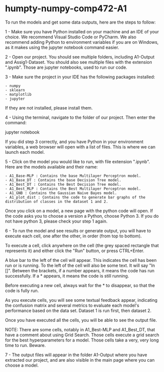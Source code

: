 # humpty-numpy-comp472-A1

To run the models and get some data outputs, here are the steps to follow:

1 - Make sure you have Python installed on your machine and an IDE of your choice.
We recommend Visual Studio Code or PyCharm.
We also recommend adding Python to environment variables if you are on Windows, as it makes
using the jupyter notebook command easier.

2 - Open our project. You should see multiple folders, including A1-Output and Assig1-Dataset. 
You should also see multiple files with the extension ".ipynb". Those are jupyter notebooks, used to run our code.

3 - Make sure the project in your IDE has the following packages installed:

	- numpy
	- sklearn
	- matplotlib
	- jupyter
	
If they are not installed, please install them.

4 - Using the terminal, navigate to the folder of our project.
Then enter the command:

jupyter notebook

If you did step 3 correctly, and you have Python in your environment variables, a web browser will open with a list of files. 
This is where we can launch each model.

5 - Click on the model you would like to run, with file extension ".ipynb". 
Here are the models available and their name:

	- A1_Base-MLP : Contains the base Multilayer Perceptron model.
	- A1_Base_DT : Contains the base Decision Tree model.
	- A1_Best_DT : Contains the Best Decision Tree model.
	- A1_Best_MLP : Contains the Best Multilayer Perceptron model.
	- A1_GNB : Contains the Gaussian Naive Bayes model.
	- A1_plot_dist : Contains the code to generate bar graphs of the distribution of classes in the dataset 1 and 2.
	
Once you click on a model, a new page with the python code will open.
If the code asks you to choose a version a Python, choose Python 3.
If you do not have python 3, please check your step 1 again.

6 - To run the model and see results or generate output, you will have
to execute each cell, one after the other, in order (from top to bottom).

To execute a cell, click anywhere on the cell (the grey spaced rectangle that represents it) and
either click the "Run" button, or press CTRL+Enter.

A blue bar to the left of the cell will appear. This indicates the cell has been run or is running.
To the left of the cell will also be some text. It will say "In []".
Between the brackets, if a number appears, it means the code has run successfully.
If a * appears, it means the code is still running.

Before executing a new cell, always wait for the * to disappear, so that the code is fully run.

As you execute cells, you will see some textual feedback appear, indicating the confusion matrix and several metrics
to evaluate each model's performance based on the data set. Dataset 1 is run first, then dataset 2.

Once you have executed all the cells, you will be able to see the output file.

NOTE: There are some cells, notably in A1_Best-MLP and A1_Best_DT, that have a comment about using Grid Search.
Those cells execute a grid search for the best hyperparameters for a model.
Those cells take a very, very long time to run. Beware.

7 - The output files will appear in the folder A1-Output where you have extracted our project, and are
also visible in the main page where you can choose a model.
